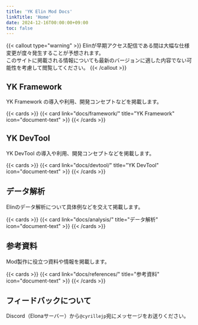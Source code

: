 ```yaml
---
title: 'YK Elin Mod Docs'
linkTitle: 'Home'
date: 2024-12-16T00:00:00+09:00
toc: false
---
```


{{< callout type="warning" >}}
  Elinが早期アクセス配信である間は大幅な仕様変更が度々発生することが予想されます。  
  このサイトに掲載される情報についても最新のバージョンに適した内容でない可能性を考慮して閲覧してください。
{{< /callout >}}

## YK Framework

YK Framework の導入や利用、開発コンセプトなどを掲載します。

{{< cards >}}
  {{< card link="docs/framework/" title="YK Framework" icon="document-text" >}}
{{< /cards >}}

## YK DevTool

YK DevTool の導入や利用、開発コンセプトなどを掲載します。

{{< cards >}}
  {{< card link="docs/devtool/" title="YK DevTool" icon="document-text" >}}
{{< /cards >}}

## データ解析

Elinのデータ解析について具体例などを交えて掲載します。

{{< cards >}}
  {{< card link="docs/analysis/" title="データ解析" icon="document-text" >}}
{{< /cards >}}

## 参考資料

Mod製作に役立つ資料や情報を掲載します。

{{< cards >}}
  {{< card link="docs/references/" title="参考資料" icon="document-text" >}}
{{< /cards >}}

## フィードバックについて

Discord（Elonaサーバー）から`@cyrillejp`宛にメッセージをお送りください。

